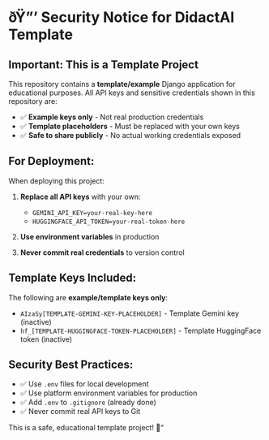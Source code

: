 ﻿# ðŸ”’ Security Notice for DidactAI Template

## Important: This is a Template Project

This repository contains a **template/example** Django application for educational purposes. All API keys and sensitive credentials shown in this repository are:

- ✅ **Example keys only** - Not real production credentials
- ✅ **Template placeholders** - Must be replaced with your own keys
- ✅ **Safe to share publicly** - No actual working credentials exposed

## For Deployment:

When deploying this project:

1. **Replace all API keys** with your own:
   - `GEMINI_API_KEY=your-real-key-here`
   - `HUGGINGFACE_API_TOKEN=your-real-token-here`

2. **Use environment variables** in production
3. **Never commit real credentials** to version control

## Template Keys Included:

The following are **example/template keys only**:
- `AIzaSy[TEMPLATE-GEMINI-KEY-PLACEHOLDER]` - Template Gemini key (inactive)
- `hf_[TEMPLATE-HUGGINGFACE-TOKEN-PLACEHOLDER]` - Template HuggingFace token (inactive)

## Security Best Practices:

- ✅ Use `.env` files for local development
- ✅ Use platform environment variables for production
- ✅ Add `.env` to `.gitignore` (already done)
- ✅ Never commit real API keys to Git

This is a safe, educational template project! 🍎“
